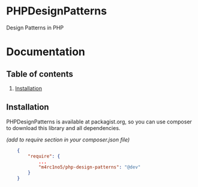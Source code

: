 # PHPDesignPatterns
Design Patterns in PHP

Documentation
=============

Table of contents
-----------------

1. [Installation](#Installation)

<a name="installation"></a>
Installation
------------

PHPDesignPatterns is available at packagist.org, so you can use composer to download this library and all dependencies.

*(add to require section in your composer.json file)*

```json
    {
        "require": {
            ...
            "m4rc1no5/php-design-patterns": "@dev"
        }
    }
```